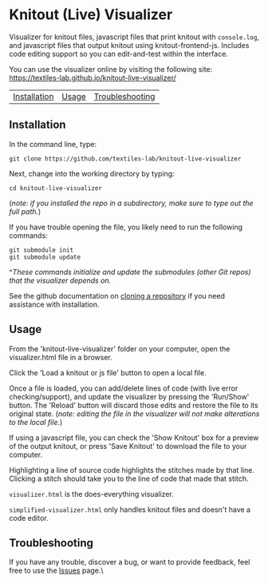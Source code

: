 # Knitout (Live) Visualizer

Visualizer for knitout files, javascript files that print knitout with `console.log`, and javascript files that output knitout using knitout-frontend-js. Includes code editing support so you can edit-and-test within the interface.

You can use the visualizer online by visiting the following site: https://textiles-lab.github.io/knitout-live-visualizer/

<table>
<tr><td><a href="#installation">Installation</a></td><td><a href="#usage">Usage</a></td><td><a href="#troubleshooting">Troubleshooting</a></td></tr>
</table>

## <a name="installation"></a>Installation

In the command line, type:
```console
git clone https://github.com/textiles-lab/knitout-live-visualizer
```
Next, change into the working directory by typing:
```console
cd knitout-live-visualizer
```
(*note: if you installed the repo in a subdirectory, make sure to type out the full path.*)

If you have trouble opening the file, you likely need to run the following commands:
```console
git submodule init
git submodule update
```
^*These commands initialize and update the submodules (other Git repos) that the visualizer depends on.*

See the github documentation on [cloning a repository](https://docs.github.com/en/free-pro-team@latest/github/creating-cloning-and-archiving-repositories/cloning-a-repository) if you need assistance with installation.

## <a name="usage"></a>Usage

From the 'knitout-live-visualizer' folder on your computer, open the visualizer.html file in a browser.

Click the 'Load a knitout or js file' button to open a local file.

Once a file is loaded, you can add/delete lines of code (with live error checking/support), and update the visualizer by pressing the 'Run/Show' button. The 'Reload' button will discard those edits and restore the file to its original state. (*note: editing the file in the visualizer will not make alterations to the local file.*)

If using a javascript file, you can check the 'Show Knitout' box for a preview of the output knitout, or press 'Save Knitout' to download the file to your computer.

Highlighting a line of source code highlights the stitches made by that line.
Clicking a stitch should take you to the line of code that made that stitch.

`visualizer.html` is the does-everything visualizer.

`simplified-visualizer.html` only handles knitout files and doesn't have a code editor.

## <a name="troubleshooting"></a>Troubleshooting
If you have any trouble, discover a bug, or want to provide feedback, feel free to use the [Issues](https://github.com/textiles-lab/knitout-live-visualizer/issues) page.\
